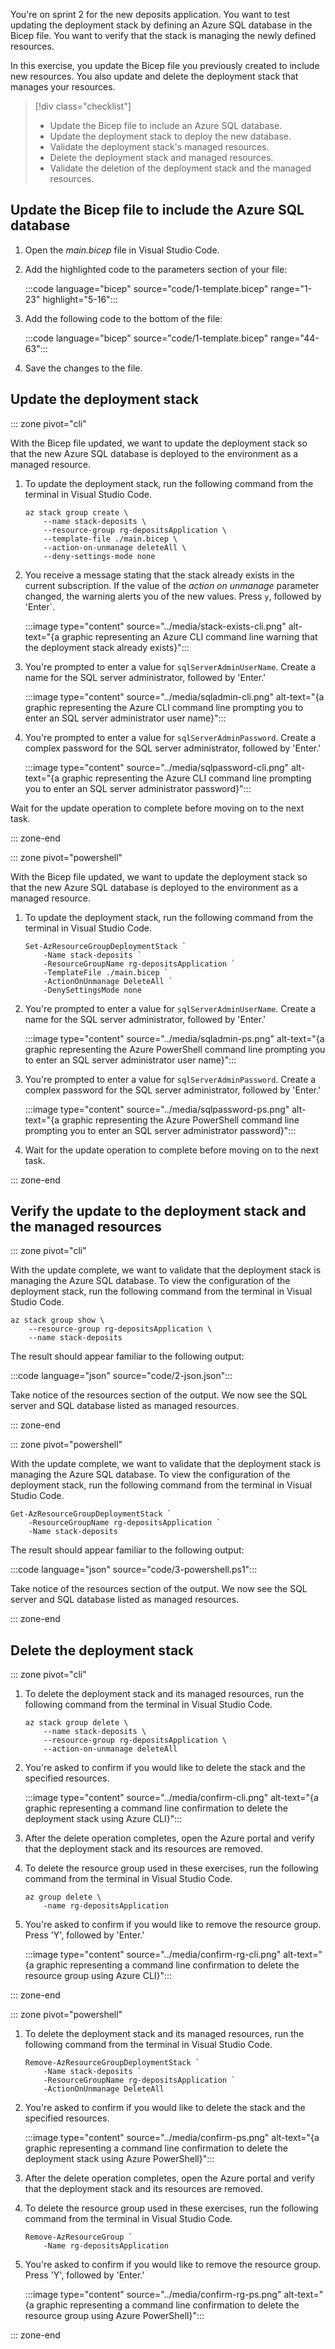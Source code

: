 You're on sprint 2 for the new deposits application. You want to test updating the deployment stack by defining an Azure SQL database in the Bicep file. You want to verify that the stack is managing the newly defined resources.

In this exercise, you update the Bicep file you previously created to include new resources. You also update and delete the deployment stack that manages your resources.

> [!div class="checklist"]
>
> - Update the Bicep file to include an Azure SQL database.
> - Update the deployment stack to deploy the new database.
> - Validate the deployment stack's managed resources.
> - Delete the deployment stack and managed resources.
> - Validate the deletion of the deployment stack and the managed resources.

## Update the Bicep file to include the Azure SQL database

1. Open the _main.bicep_ file in Visual Studio Code.

1. Add the highlighted code to the parameters section of your file:

    :::code language="bicep" source="code/1-template.bicep" range="1-23" highlight="5-16":::

1. Add the following code to the bottom of the file:

    :::code language="bicep" source="code/1-template.bicep" range="44-63":::

1. Save the changes to the file.

## Update the deployment stack

::: zone pivot="cli"

With the Bicep file updated, we want to update the deployment stack so that the new Azure SQL database is deployed to the environment as a managed resource.

1. To update the deployment stack, run the following command from the terminal in Visual Studio Code.

    ```azurecli
    az stack group create \
        --name stack-deposits \
        --resource-group rg-depositsApplication \
        --template-file ./main.bicep \
        --action-on-unmanage deleteAll \
        --deny-settings-mode none
    ```

1. You receive a message stating that the stack already exists in the current subscription. If the value of the _action on unmanage_ parameter changed, the warning alerts you of the new values. Press `y`, followed by 'Enter`.

    :::image type="content" source="../media/stack-exists-cli.png" alt-text="{a graphic representing an Azure CLI command line warning that the deployment stack already exists}":::

1. You're prompted to enter a value for `sqlServerAdminUserName`. Create a name for the SQL server administrator, followed by 'Enter.'

    :::image type="content" source="../media/sqladmin-cli.png" alt-text="{a graphic representing the Azure CLI command line prompting you to enter an SQL server administrator user name}":::

1. You're prompted to enter a value for `sqlServerAdminPassword`. Create a complex password for the SQL server administrator, followed by 'Enter.'

    :::image type="content" source="../media/sqlpassword-cli.png" alt-text="{a graphic representing the Azure CLI command line prompting you to enter an SQL server administrator password}":::

Wait for the update operation to complete before moving on to the next task.

::: zone-end

::: zone pivot="powershell"

With the Bicep file updated, we want to update the deployment stack so that the new Azure SQL database is deployed to the environment as a managed resource.

1. To update the deployment stack, run the following command from the terminal in Visual Studio Code.

    ```azurepowershell
    Set-AzResourceGroupDeploymentStack `
        -Name stack-deposits `
        -ResourceGroupName rg-depositsApplication `
        -TemplateFile ./main.bicep `
        -ActionOnUnmanage DeleteAll `
        -DenySettingsMode none
    ```

2. You're prompted to enter a value for `sqlServerAdminUserName`. Create a name for the SQL server administrator, followed by 'Enter.'

    :::image type="content" source="../media/sqladmin-ps.png" alt-text="{a graphic representing the Azure PowerShell command line prompting you to enter an SQL server administrator user name}":::

3. You're prompted to enter a value for `sqlServerAdminPassword`. Create a complex password for the SQL server administrator, followed by 'Enter.'

    :::image type="content" source="../media/sqlpassword-ps.png" alt-text="{a graphic representing the Azure PowerShell command line prompting you to enter an SQL server administrator password}":::

4. Wait for the update operation to complete before moving on to the next task.

::: zone-end

## Verify the update to the deployment stack and the managed resources

::: zone pivot="cli"

With the update complete, we want to validate that the deployment stack is managing the Azure SQL database. To view the configuration of the deployment stack, run the following command from the terminal in Visual Studio Code.

```azurecli
az stack group show \
    --resource-group rg-depositsApplication \
    --name stack-deposits
```

The result should appear familiar to the following output:

:::code language="json" source="code/2-json.json":::

Take notice of the resources section of the output. We now see the SQL server and SQL database listed as managed resources.

::: zone-end

::: zone pivot="powershell"

With the update complete, we want to validate that the deployment stack is managing the Azure SQL database. To view the configuration of the deployment stack, run the following command from the terminal in Visual Studio Code.

```azurepowershell
Get-AzResourceGroupDeploymentStack `
    -ResourceGroupName rg-depositsApplication `
    -Name stack-deposits
```

The result should appear familiar to the following output:

:::code language="json" source="code/3-powershell.ps1":::

Take notice of the resources section of the output. We now see the SQL server and SQL database listed as managed resources.

::: zone-end

## Delete the deployment stack

::: zone pivot="cli"

1. To delete the deployment stack and its managed resources, run the following command from the terminal in Visual Studio Code.

    ```azurecli
    az stack group delete \
        --name stack-deposits \
        --resource-group rg-depositsApplication \
        --action-on-unmanage deleteAll
    ```

1. You're asked to confirm if you would like to delete the stack and the specified resources.

    :::image type="content" source="../media/confirm-cli.png" alt-text="{a graphic representing a command line confirmation to delete the deployment stack using Azure CLI}":::

1. After the delete operation completes, open the Azure portal and verify that the deployment stack and its resources are removed.

1. To delete the resource group used in these exercises, run the following command from the terminal in Visual Studio Code.

    ```azurepowershell
    az group delete \
        -name rg-depositsApplication
    ```

1. You're asked to confirm if you would like to remove the resource group. Press 'Y', followed by 'Enter.'

    :::image type="content" source="../media/confirm-rg-cli.png" alt-text="{a graphic representing a command line confirmation to delete the resource group using Azure CLI}":::

::: zone-end

::: zone pivot="powershell"

1. To delete the deployment stack and its managed resources, run the following command from the terminal in Visual Studio Code.

    ```azurepowershell
    Remove-AzResourceGroupDeploymentStack `
        -Name stack-deposits `
        -ResourceGroupName rg-depositsApplication `
        -ActionOnUnmanage DeleteAll
    ```

2. You're asked to confirm if you would like to delete the stack and the specified resources.

    :::image type="content" source="../media/confirm-ps.png" alt-text="{a graphic representing a command line confirmation to delete the deployment stack using Azure PowerShell}":::

3. After the delete operation completes, open the Azure portal and verify that the deployment stack and its resources are removed.

4. To delete the resource group used in these exercises, run the following command from the terminal in Visual Studio Code.

    ```azurepowershell
    Remove-AzResourceGroup `
        -Name rg-depositsApplication
    ```

5. You're asked to confirm if you would like to remove the resource group. Press 'Y', followed by 'Enter.'

    :::image type="content" source="../media/confirm-rg-ps.png" alt-text="{a graphic representing a command line confirmation to delete the resource group using Azure PowerShell}":::

::: zone-end
